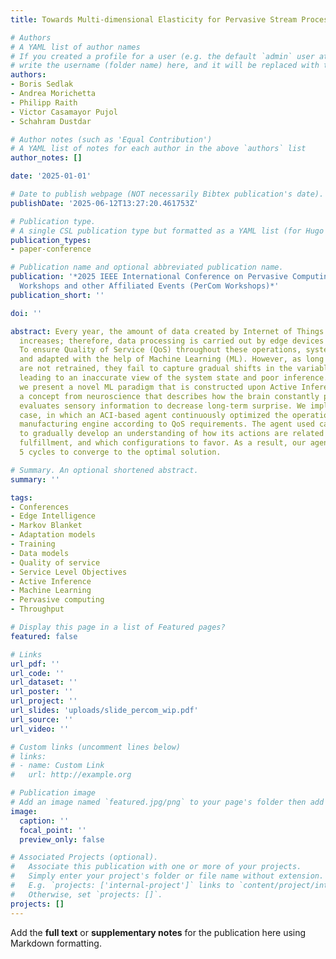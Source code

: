 ```yaml
---
title: Towards Multi-dimensional Elasticity for Pervasive Stream Processing Services

# Authors
# A YAML list of author names
# If you created a profile for a user (e.g. the default `admin` user at `content/authors/admin/`), 
# write the username (folder name) here, and it will be replaced with their full name and linked to their profile.
authors:
- Boris Sedlak
- Andrea Morichetta
- Philipp Raith
- Victor Casamayor Pujol
- Schahram Dustdar

# Author notes (such as 'Equal Contribution')
# A YAML list of notes for each author in the above `authors` list
author_notes: []

date: '2025-01-01'

# Date to publish webpage (NOT necessarily Bibtex publication's date).
publishDate: '2025-06-12T13:27:20.461753Z'

# Publication type.
# A single CSL publication type but formatted as a YAML list (for Hugo requirements).
publication_types:
- paper-conference

# Publication name and optional abbreviated publication name.
publication: '*2025 IEEE International Conference on Pervasive Computing and Communications
  Workshops and other Affiliated Events (PerCom Workshops)*'
publication_short: ''

doi: ''

abstract: Every year, the amount of data created by Internet of Things (IoT) devices
  increases; therefore, data processing is carried out by edge devices in close proximity.
  To ensure Quality of Service (QoS) throughout these operations, systems are supervised
  and adapted with the help of Machine Learning (ML). However, as long as ML models
  are not retrained, they fail to capture gradual shifts in the variable distribution,
  leading to an inaccurate view of the system state and poor inference. In this paper,
  we present a novel ML paradigm that is constructed upon Active Inference (ACI) –
  a concept from neuroscience that describes how the brain constantly predicts and
  evaluates sensory information to decrease long-term surprise. We implemented a use
  case, in which an ACI-based agent continuously optimized the operation on a smart
  manufacturing engine according to QoS requirements. The agent used causal knowledge
  to gradually develop an understanding of how its actions are related to requirements
  fulfillment, and which configurations to favor. As a result, our agent required
  5 cycles to converge to the optimal solution.

# Summary. An optional shortened abstract.
summary: ''

tags:
- Conferences
- Edge Intelligence
- Markov Blanket
- Adaptation models
- Training
- Data models
- Quality of service
- Service Level Objectives
- Active Inference
- Machine Learning
- Pervasive computing
- Throughput

# Display this page in a list of Featured pages?
featured: false

# Links
url_pdf: ''
url_code: ''
url_dataset: ''
url_poster: ''
url_project: ''
url_slides: 'uploads/slide_percom_wip.pdf'
url_source: ''
url_video: ''

# Custom links (uncomment lines below)
# links:
# - name: Custom Link
#   url: http://example.org

# Publication image
# Add an image named `featured.jpg/png` to your page's folder then add a caption below.
image:
  caption: ''
  focal_point: ''
  preview_only: false

# Associated Projects (optional).
#   Associate this publication with one or more of your projects.
#   Simply enter your project's folder or file name without extension.
#   E.g. `projects: ['internal-project']` links to `content/project/internal-project/index.md`.
#   Otherwise, set `projects: []`.
projects: []
---
```


Add the **full text** or **supplementary notes** for the publication here using Markdown formatting.
